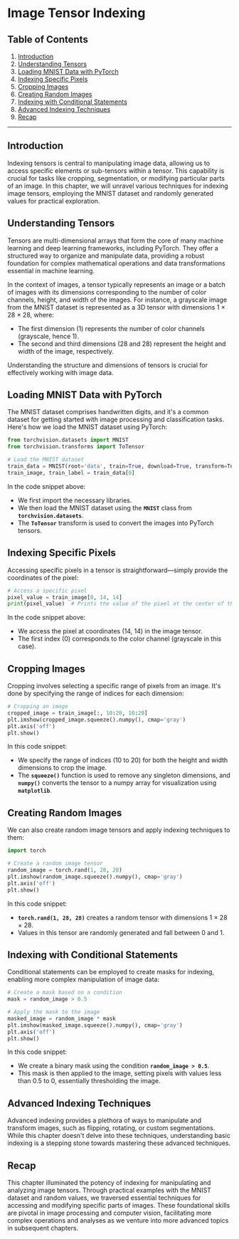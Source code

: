 # Image Tensor Indexing

## Table of Contents
1. [Introduction](#introduction)
2. [Understanding Tensors](#understanding-tensors)
3. [Loading MNIST Data with PyTorch](#loading-mnist-data-with-pytorch)
4. [Indexing Specific Pixels](#indexing-specific-pixels)
5. [Cropping Images](#cropping-images)
6. [Creating Random Images](#creating-random-images)
7. [Indexing with Conditional Statements](#indexing-with-conditional-statements)
8. [Advanced Indexing Techniques](#advanced-indexing-techniques)
9. [Recap](#recap)
---

## **Introduction**

Indexing tensors is central to manipulating image data, allowing us to access specific elements or sub-tensors within a tensor. This capability is crucial for tasks like cropping, segmentation, or modifying particular parts of an image. In this chapter, we will unravel various techniques for indexing image tensors, employing the MNIST dataset and randomly generated values for practical exploration.

## **Understanding Tensors**

Tensors are multi-dimensional arrays that form the core of many machine learning and deep learning frameworks, including PyTorch. They offer a structured way to organize and manipulate data, providing a robust foundation for complex mathematical operations and data transformations essential in machine learning.

In the context of images, a tensor typically represents an image or a batch of images with its dimensions corresponding to the number of color channels, height, and width of the images. For instance, a grayscale image from the MNIST dataset is represented as a 3D tensor with dimensions 1 × 28 × 28, where:

- The first dimension (1) represents the number of color channels (grayscale, hence 1).
- The second and third dimensions (28 and 28) represent the height and width of the image, respectively.

Understanding the structure and dimensions of tensors is crucial for effectively working with image data.

## **Loading MNIST Data with PyTorch**

The MNIST dataset comprises handwritten digits, and it's a common dataset for getting started with image processing and classification tasks. Here's how we load the MNIST dataset using PyTorch:

```python
from torchvision.datasets import MNIST
from torchvision.transforms import ToTensor

# Load the MNIST dataset
train_data = MNIST(root='data', train=True, download=True, transform=ToTensor())
train_image, train_label = train_data[0]
```

In the code snippet above:

- We first import the necessary libraries.
- We then load the MNIST dataset using the **`MNIST`** class from **`torchvision.datasets`**.
- The **`ToTensor`** transform is used to convert the images into PyTorch tensors.

## **Indexing Specific Pixels**

Accessing specific pixels in a tensor is straightforward—simply provide the coordinates of the pixel:

```python
# Access a specific pixel
pixel_value = train_image[0, 14, 14]
print(pixel_value)  # Prints the value of the pixel at the center of the image
```

In the code snippet above:

- We access the pixel at coordinates (14, 14) in the image tensor.
- The first index (0) corresponds to the color channel (grayscale in this case).

## **Cropping Images**

Cropping involves selecting a specific range of pixels from an image. It's done by specifying the range of indices for each dimension:

```python
# Cropping an image
cropped_image = train_image[:, 10:20, 10:20]
plt.imshow(cropped_image.squeeze().numpy(), cmap='gray')
plt.axis('off')
plt.show()
```

In this code snippet:

- We specify the range of indices (10 to 20) for both the height and width dimensions to crop the image.
- The **`squeeze()`** function is used to remove any singleton dimensions, and **`numpy()`** converts the tensor to a numpy array for visualization using **`matplotlib`**.

## **Creating Random Images**

We can also create random image tensors and apply indexing techniques to them:

```python
import torch

# Create a random image tensor
random_image = torch.rand(1, 28, 28)
plt.imshow(random_image.squeeze().numpy(), cmap='gray')
plt.axis('off')
plt.show()
```

In this code snippet:

- **`torch.rand(1, 28, 28)`** creates a random tensor with dimensions 1 × 28 × 28.
- Values in this tensor are randomly generated and fall between 0 and 1.

## **Indexing with Conditional Statements**

Conditional statements can be employed to create masks for indexing, enabling more complex manipulation of image data:

```python
# Create a mask based on a condition
mask = random_image > 0.5

# Apply the mask to the image
masked_image = random_image * mask
plt.imshow(masked_image.squeeze().numpy(), cmap='gray')
plt.axis('off')
plt.show()
```

In this code snippet:

- We create a binary mask using the condition **`random_image > 0.5`**.
- This mask is then applied to the image, setting pixels with values less than 0.5 to 0, essentially thresholding the image.

## **Advanced Indexing Techniques**

Advanced indexing provides a plethora of ways to manipulate and transform images, such as flipping, rotating, or custom segmentations. While this chapter doesn't delve into these techniques, understanding basic indexing is a stepping stone towards mastering these advanced techniques.

## **Recap**

This chapter illuminated the potency of indexing for manipulating and analyzing image tensors. Through practical examples with the MNIST dataset and random values, we traversed essential techniques for accessing and modifying specific parts of images. These foundational skills are pivotal in image processing and computer vision, facilitating more complex operations and analyses as we venture into more advanced topics in subsequent chapters.
